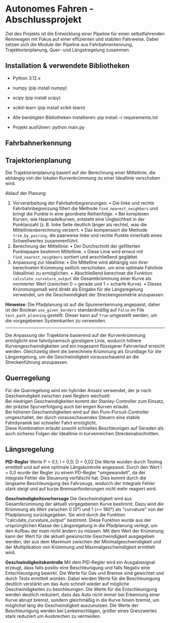 # Autonomes Fahren - Abschlussprojekt

Ziel des Projekts ist die Entwicklung einer Pipeline für einen selbstfahrenden Rennwagen mit Fokus auf einer effizienten und stabilen Fahrweise. Dabei setzen sich die Module der Pipeline aus Fahrbahnerkennung, Trajektorienplanung, Quer- und Längstregelung zusammen.

## Installation & verwendete Bibliotheken

- Python 3.12.x
- numpy (pip install numpy)
- scipy (pip install scipy)
- scikit-learn (pip install scikit-learn)

- Alle benötigten Bibliotheken installieren: pip install -r requirements.txt

- Projekt ausführen: python main.py

## Fahrbahnerkennung

## Trajektorienplanung

Die Trajektorienplanung basiert auf der Berechnung einer Mittellinie, die abhängig von der lokalen Kurvenkrümmung zu einer Ideallinie verschoben wird.

Ablauf der Planung:

1. Vorverarbeitung der Fahrbahnbegrenzungen:
   • Die linke und rechte Fahrbahnbegrenzung filtert die Methode `find_nearest_neighbors` und bringt die Punkte in eine geordnete Reihenfolge.
   • Bei komplexen Kurven, wie Haarnadelkurven, entsteht eine Ungleichheit in der Punktanzahl (z. B. linke Seite deutlich länger als rechte), was die Mittellinienberechnung verzerrt.
   • Das kompensiert die Methode `trim_by_pairing`, die paarweise linke und rechte Punkte innerhalb eines Schwellwertes zusammenführt.
2. Berechnung der Mittellinie:
   • Der Durchschnitt der gefilterten Punktepaare bestimmt Mittellinie.
   • Diese Linie wird erneut mit `find_nearest_neighbors` sortiert und anschließend geglättet.
3. Anpassung zur Ideallinie:
   • Die Mittelline wird abhängig von ihrer berechneten Krümmung seitlich verschoben, um eine optimale Fahrlinie (Ideallinie) zu ermöglichen.
   • Abschließend berechnet die Funktion `calculate_curvature_output` die Gesamtkrümmung einer Kurve als normierter Wert (zwischen 0 = gerade und 1 = scharfe Kurve).
   • Dieses Krümmungsmaß wird direkt als Eingabe für die Längsregelung verwendet, um die Geschwindigkeit der Streckengeometrie anzupassen.

**Hinweise**: Die Pfadplanung ist auf die Spurenerkennung angepasst, daher ist der Boolean `use_given_borders` standardmäßig auf `False` im File `test_path_planning` gestellt. Dieser kann auf `True` umgestellt werden, um die vorgegebenen Systemkanten zu verwenden.

---

Die Anpassung der Trajektorie basierend auf der Kurvenkrümmung ermöglicht eine fahrdynamisch günstigere Linie, wodurch höhere Kurvengeschwindigkeiten und ein insgesamt flüssigerer Fahrverlauf erreicht werden. Gleichzeitig dient die berechnete Krümmung als Grundlage für die Längsregelung, um die Geschwindigkeit vorausschauend an die Streckenführung anzupassen.

## Querregelung

Für die Querregelung wird ein hybrider Ansatz verwendet, der je nach Geschwindigkeit zwischen zwei Reglern wechselt:  
Bei niedrigen Geschwindigkeiten kommt der Stanley-Controller zum Einsatz, der präzise Spurverfolgung auch bei engen Kurven erlaubt.  
Bei höheren Geschwindigkeiten wird auf den Pure-Pursuit-Controller umgeschaltet, der durch vorausschauendes Steuern eine stabile Fahrdynamik bei schneller Fahrt ermöglicht.  
Diese Kombination erlaubt sowohl schnelles Beschleunigen auf Geraden als auch sicheres Folgen der Ideallinie in kurvenreichen Streckenabschnitten.

## Längsregelung

**PID-Regler**
Werte P = 0,1; I = 0,0; D = 0,02
Die Werte wurden durch Testing ermittelt und auf eine optimale Längskontrolle angepasst. Durch den Wert I = 0,0 wurde der Regler zu einem PD-Regler "umgewandelt", da der integrale Fehler die Steuerung verfälscht hat. Dies kommt durch die langsame Beschleunigung des Fahrzeugs, wodurch der Integrale Fehler stark steigt und auf kurze Bremsanforderungen nicht mehr reagiert wird.

**Geschwindigkeitsvorhersage**
Die Geschwindigkeit wird aus Gesamtkrümmung der aktuell vorgegebenen Kurve bestimmt. Dazu wird die Krümmung als Wert zwischen 0 (0°) und 1 (>= 180°) als "curvature" von der Pfadplanung zurückgegeben. Sie wird durch die Funktion "calculate_curvature_output" bestimmt. Diese Funktion wurde aus der ursprünglichen Klasse der Längsregelung in die Pfadplanung verlegt, um den Aufbau der main nicht ändern zu müssen.
Mit dem Wert der Krümmung kann der Wert für die aktuell gewünschte Geschwindigkeit ausgegeben werden, der aus dem Maximum zwischen der Minimalgeschwindigkeit und der Multiplikation von Krümmung und Maximalgeschwindigkeit ermittelt wird.

**Geschwindigkeitskontrolle**
Mit dem PID-Regler wird ein Ausgabesignal erzeugt, dass falls positiv eine Beschleunigung und falls Negativ eine Entschleunigung bewirkt. Die Werte für Gas und Bremse sind gewichtet und durch Tests ermittelt worden. Dabei werden Werte für die Beschleunigung deutlich verstärkt um das Auto schnell wieder auf mögliche Geschwindigkeiten zu beschleunigen. Die Werte für die Entschleunigung werden deutlich reduziert, dass das Auto nicht immer bei Erkennung einer Kurve abrupt bremst, sondern gleichmäßig in die Kurve hinein bremst, um möglichst lang die Geschwindigkeit auszunutzen.
Die Werte der Beschleunigung werden bei Lenkeinschlägen, größer eines Grenzwertes stark reduziert um Ausbrechen zu vermeiden.
